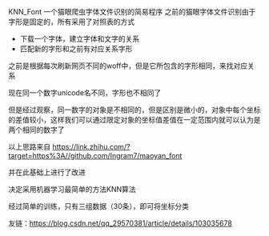 KNN_Font
一个猫眼爬虫字体文件识别的简易程序
之前的猫眼字体文件识别由于字形是固定的，所有采用了对照表的方式
* 下载一个字体，建立字体和文字的关系
* 匹配新的字形和之前有对应关系字形

之前是根据每次刷新网页不同的woff中，但是它所包含的字形相同，来找对应关系

现在同一个数字unicode名不同，字形也不相同了

但是经过观察，同一数字的对象是不相同的，但是区别是微小的，对象中每个坐标的差值较小，这样我们可以通过限定对象的坐标值差值在一定范围内就可以认为是两个相同的数字了

以上思路来自
https://link.zhihu.com/?target=https%3A//github.com/Ingram7/maoyan_font

并在此基础上进行了改进

决定采用机器学习最简单的方法KNN算法

经过简单的训练，只有三组数据（30条），即可将坐标分类

友链：https://blog.csdn.net/qq_29570381/article/details/103035678
